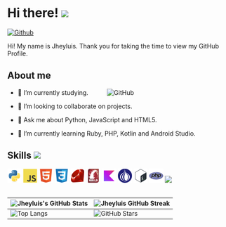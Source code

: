 <h1>Hi there! <img src="https://raw.githubusercontent.com/MartinHeinz/MartinHeinz/master/wave.gif" width=30px></h1>
<p align='center'></p>

[![Github](https://img.shields.io/github/followers/JheyluisReyes?label=Follow&style=social)](https://github.com/JheyluisReyes)

<div size='20px'> Hi! My name is Jheyluis. Thank you for taking the time to view my GitHub Profile.
</div>

<h2>About me</h2>

<img width="55%" align="right" alt="GitHub" src="https://raw.githubusercontent.com/onimur/.github/master/.resources/git-header.svg"/>

- 🔭 I’m currently studying.

- 👯 I’m looking to collaborate on projects.

- 💬 Ask me about Python, JavaScript and HTML5.
  
- 🌱 I’m currently learning Ruby, PHP, Kotlin and Android Studio.  

<h2>Skills <img src="https://media2.giphy.com/media/QssGEmpkyEOhBCb7e1/giphy.gif?cid=ecf05e47a0n3gi1bfqntqmob8g9aid1oyj2wr3ds3mg700bl&rid=giphy.gif" width=32px></h2>
<a href= https://github.com/JheyluisReyes?tab=repositories&q=&type=&language=python&sort=> <img width='32px' src='https://github.com/devicons/devicon/blob/master/icons/python/python-original.svg'></a>
<a href= https://github.com/JheyluisReyes?tab=repositories&q=&type=&language=javascript&sort=> <img width='32px' src='https://github.com/devicons/devicon/blob/master/icons/javascript/javascript-original.svg'></a>
<a href= https://github.com/JheyluisReyes?tab=repositories&q=&type=&language=html&sort=> <img width='32px' src='https://github.com/devicons/devicon/blob/master/icons/html5/html5-original.svg'></a>
<a href= https://github.com/JheyluisReyes?tab=repositories&q=&type=&language=css&sort=> <img width='32px' src='https://github.com/devicons/devicon/blob/master/icons/css3/css3-original.svg'></a>
<a href= https://github.com/JheyluisReyes?tab=repositories&q=&type=&language=ruby&sort=> <img width='32px' src='https://github.com/devicons/devicon/blob/master/icons/ruby/ruby-original.svg'></a>
<a href=https://github.com/JheyluisReyes?tab=repositories&q=&type=&language=ruby&sort=> <img width='32px' src='https://github.com/devicons/devicon/blob/master/icons/rails/rails-original-wordmark.svg'></a>
<a href=https://github.com/JheyluisReyes?tab=repositories&q=&type=&language=kotlin&sort=> <img width='32px' src='https://github.com/devicons/devicon/blob/master/icons/kotlin/kotlin-original.svg'></a>
<a href=https://github.com/JheyluisReyes?tab=repositories&q=&type=&language=perl&sort=> <img width='32px' src='https://github.com/devicons/devicon/blob/master/icons/perl/perl-original.svg'></a>
<a href=https://github.com/JheyluisReyes?tab=repositories&q=&type=&language=bash&sort=> <img width='32px' src='https://github.com/devicons/devicon/blob/master/icons/bash/bash-original.svg'></a>
<a href=https://github.com/JheyluisReyes?tab=repositories&q=&type=&language=php&sort=> <img width='32px' src='https://github.com/devicons/devicon/blob/master/icons/php/php-original.svg'></a>
<a href=https://github.com/JheyluisReyes?tab=repositories&q=&type=&language=android&sort=> <img width='32px' src='https://raw.githubusercontent.com/rahulbanerjee26/githubAboutMeGenerator/main/icons/android.svg'></a>

<br>
<br>

| ![Jheyluis's GitHub Stats](https://github-readme-stats.vercel.app/api?username=JheyluisReyes&show_icons=true&disable_animations=false&theme=midnight-purple) | ![Jheyluis GitHub Streak](https://github-readme-streak-stats.herokuapp.com/?user=JheyluisReyes&disable_animations=false&theme=midnight-purple) |
| --- | --- |
| ![Top Langs](https://github-readme-stats.vercel.app/api/top-langs/?username=JheyluisReyes&disable_animations=false&theme=midnight-purple) | ![GitHub Stars](https://github-readme-stats.vercel.app/api?username=JheyluisReyes&show_icons=true&locale=en&count_private=true&hide_rank=true&custom_title=My%20GitHub%20Stats&disable_animations=false&theme=midnight-purple) |

<br>
